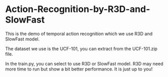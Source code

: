 # Action-Recognition-by-R3D-and-SlowFast
This is the demo of temporal action recognition which we use R3D and SlowFast model. 

The dataset we use is the UCF-101, you can extract from the UCF-101.zip file.

In the train.py, you can select to use R3D or SlowFast model. R3D may need more time to run but show a bit better performance. It is just up to you!
